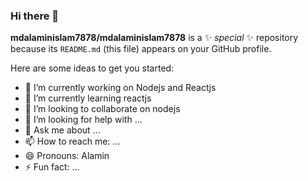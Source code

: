 ### Hi there 👋

**mdalaminislam7878/mdalaminislam7878** is a ✨ _special_ ✨ repository because its `README.md` (this file) appears on your GitHub profile.

Here are some ideas to get you started:

- 🔭 I’m currently working on Nodejs and Reactjs
- 🌱 I’m currently learning reactjs
- 👯 I’m looking to collaborate on nodejs
- 🤔 I’m looking for help with ...
- 💬 Ask me about ...
- 📫 How to reach me: ...
- 😄 Pronouns: Alamin
- ⚡ Fun fact: ...
